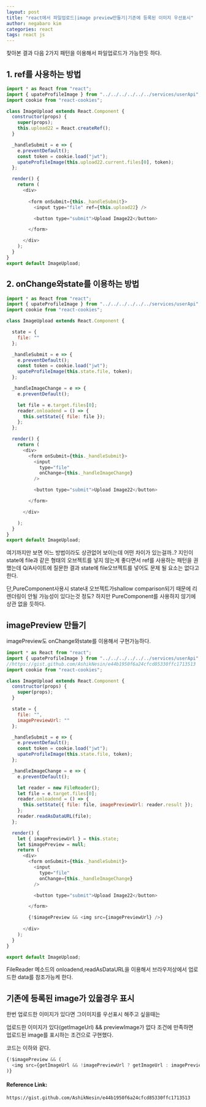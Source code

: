 ```yaml
---
layout: post
title: "react에서 파일업로드|image preview만들기|기존에 등록된 이미지 우선표시"
author: negabaro kim
categories: react
tags: react js
---
```


찾아본 결과 다음 2가지 패턴을 이용해서 파일업로드가 가능한듯 하다.

## 1. ref를 사용하는 방법

```js
import * as React from "react";
import { upateProfileImage } from "../../../../../../services/userApi";
import cookie from "react-cookies";

class ImageUpload extends React.Component {
  constructor(props) {
    super(props);
    this.upload22 = React.createRef();
  }

  _handleSubmit = e => {
    e.preventDefault();
    const token = cookie.load("jwt");
    upateProfileImage(this.upload22.current.files[0], token);
  };

  render() {
    return (
      <div>
      
        <form onSubmit={this._handleSubmit}>
          <input type="file" ref={this.upload22} />

          <button type="submit">Upload Image22</button>

        </form>

      </div>
    );
  }
}
export default ImageUpload;
```

## 2. onChange와state를 이용하는 방법

```js
import * as React from "react";
import { upateProfileImage } from "../../../../../../services/userApi";
import cookie from "react-cookies";

class ImageUpload extends React.Component {

  state = {
    file: ""
  };

  _handleSubmit = e => {
    e.preventDefault();
    const token = cookie.load("jwt");
    upateProfileImage(this.state.file, token);
  };

  _handleImageChange = e => {
    e.preventDefault();

    let file = e.target.files[0];
    reader.onloadend = () => {
      this.setState({ file: file });
    };
  };

  render() {
    return (
      <div>
        <form onSubmit={this._handleSubmit}>
          <input
            type="file"
            onChange={this._handleImageChange}
          />

          <button type="submit">Upload Image22</button>

        </form>

      </div>

    );
  }
}
export default ImageUpload;
```

여기까지만 보면 어느 방법이라도 상관없어 보이는데 어떤 차이가 있는걸까..?
지인이 state에 file과 같은 형태의 오브젝트를 넣지 않는게 좋다면서 ref를 사용하는 패턴을 권했는데
Q/A사이트에 질문한 결과 state에 file오브젝트를 넣어도 문제 될 요소는 없다고 한다.

단,PureComponent사용시 state내 오브젝트가shallow comparison되기 때문에
리렌더링이 안될 가능성이 있다는것 정도? 하지만 PureComponent를 사용하지 않기에
상관 없을 듯하다.

## imagePreview 만들기

imagePreview도 onChange와state를 이용해서 구현가능하다.

```js
import * as React from "react";
import { upateProfileImage } from "../../../../../../services/userApi";
//https://gist.github.com/AshikNesin/e44b1950f6a24cfcd85330ffc1713513
import cookie from "react-cookies";

class ImageUpload extends React.Component {
  constructor(props) {
    super(props);
  }

  state = {
    file: "",
    imagePreviewUrl: ""
  };

  _handleSubmit = e => {
    e.preventDefault();
    const token = cookie.load("jwt");
    upateProfileImage(this.state.file, token);
  };

  _handleImageChange = e => {
    e.preventDefault();

    let reader = new FileReader();
    let file = e.target.files[0];
    reader.onloadend = () => {
      this.setState({ file: file, imagePreviewUrl: reader.result });
    };
    reader.readAsDataURL(file);
  };

  render() {
    let { imagePreviewUrl } = this.state;
    let $imagePreview = null;
    return (
      <div>
        <form onSubmit={this._handleSubmit}>
          <input
            type="file"
            onChange={this._handleImageChange}
          />

          <button type="submit">Upload Image22</button>

        </form>

        {!$imagePreview && <img src={imagePreviewUrl} />}
        
      </div>
    );
  }
}

export default ImageUpload;
```

FileReader 메소드의 onloadend,readAsDataURL을 이용해서 브라우저상에서 업로드한 data를 참조가능케 한다.

## 기존에 등록된 image가 있을경우 표시

한번 업로드한 이미지가 있다면 그이미지를 우선표시 해주고 싶을때는

업로드한 이미지가 있다(getImageUrl) && previewImage가 없다 조건에 만족하면 업로드된 image를 표시하는 조건으로 구현했다.

코드는 이하와 같다.

```js
{!$imagePreview && (
  <img src={getImageUrl && !imagePreviewUrl ? getImageUrl : imagePreviewUrl } />
)}
```

#### Reference Link:

```
https://gist.github.com/AshikNesin/e44b1950f6a24cfcd85330ffc1713513

```
